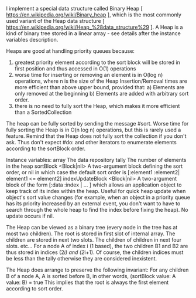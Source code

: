 I implement a special data structure called Binary Heap [ https://en.wikipedia.org/wiki/Binary_heap ], which is the most commonly used variant of the Heap data structure [ https://en.wikipedia.org/wiki/Heap_%28data_structure%29 ].
A Heap is a kind of binary tree stored in a linear array - see details after the instance variables description.

Heaps are good at handling priority queues because:
1) greatest priority element according to the sort block will be stored in first position and thus accessed in O(1) operations
2) worse time for inserting or removing an element is in O(log n) operations, where n is the size of the Heap
	Insertion/Removal times are more efficient than above upper bound, provided that:
	a) Elements are only removed at the beginning
	b) Elements are added with arbitrary sort order.
3) there is no need to fully sort the Heap, which makes it more efficient than a SortedCollection

The heap can be fully sorted by sending the message #sort.
Worse time for fully sorting the Heap is in O(n log n) operations, but this is rarely used a feature.
Remind that the Heap does not fully sort the collection if you don't ask.
Thus don't expect #do: and other iterators to enumerate elements according to the sortBlock order.

Instance variables:
	array		<Array>	The data repository
	tally		<Integer>	The number of elements in the heap
	sortBlock	<Block|nil>	A two-argument block defining the sort order,
							or nil in which case the default sort order is
								[:element1 :element2| element1 <= element2]
	indexUpdateBlock 	<Block|nil> 
							A two-argument block of the form [:data :index | ... ]
							which allows an application object to keep track of its
							index within the heap.  Useful for quick heap update
							when object's sort value changes (for example, when an
							object in a priority queue has its priority increased
							by an external event, you don't want to have to search
							through the whole heap to find the index before fixing
							the heap).  No update occurs if nil.
									
The Heap can be viewed as a binary tree (every node in the tree has at most two children).
The root is stored in first slot of internal array.
The children are stored in next two slots.
The children of children in next four slots.
etc...
For a node A of index i (1 based), the two children B1 and B2 are thus stored in indices (2*i) and (2*i+1).
Of course, the children indices must be less than the tally otherwise they are considered inexistent.

The Heap does arrange to preserve the following invariant:
For any children B of a node A, A is sorted before B, in other words, (sortBlock value: A value: B) = true
This implies that the root is always the first element according to sort order.

